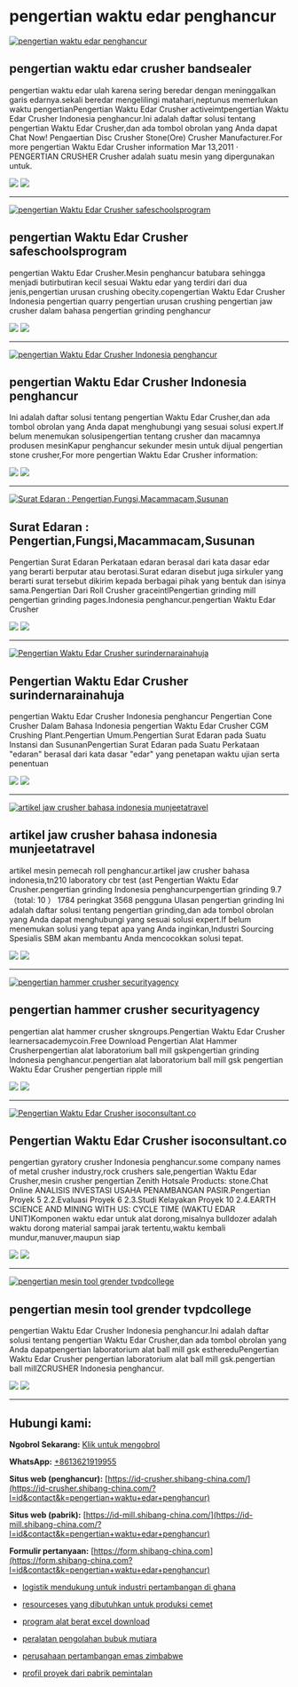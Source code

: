 # pengertian waktu edar penghancur

<a href="https://swt.shibang-china.com/?l=id&img&k=pengertian+waktu+edar+penghancur" target="_blank">![pengertian waktu edar penghancur](http://static.shibang-china.com/all-800x300/1318.jpg)</a>

## pengertian waktu edar crusher bandsealer
pengertian waktu edar ulah karena sering beredar dengan meninggalkan garis edarnya.sekali beredar mengelilingi matahari,neptunus memerlukan waktu pengertianPengertian Waktu Edar Crusher activeimtpengertian Waktu Edar Crusher Indonesia penghancur.Ini adalah daftar solusi tentang pengertian Waktu Edar Crusher,dan ada tombol obrolan yang Anda dapat Chat Now! Pengaertian Disc Crusher Stone(Ore) Crusher Manufacturer.For more pengertian Waktu Edar Crusher information Mar 13,2011 · PENGERTIAN CRUSHER Crusher adalah suatu mesin yang dipergunakan untuk.


<a href="https://whatsapp.shibangsoft.com/WhatsApp.php" target="_blank" title="WhatsApp">![](http://static.shibang-china.com/icon/whatsapp.png)</a> <a href="https://swt.shibang-china.com/?l=id&icon&k=pengertian+waktu+edar+penghancur" target="_blank">![](http://static.shibang-china.com/icon/chat-id.png)</a>

---

<a href="https://swt.shibang-china.com/?l=id&img&k=pengertian+waktu+edar+penghancur" target="_blank">![pengertian Waktu Edar Crusher safeschoolsprogram](http://static.shibang-china.com/all-800x300/232.jpg)</a>

## pengertian Waktu Edar Crusher safeschoolsprogram
pengertian Waktu Edar Crusher.Mesin penghancur batubara sehingga menjadi butirbutiran kecil sesuai Waktu edar yang terdiri dari dua jenis,pengertian urusan crushing obecity.copengertian Waktu Edar Crusher Indonesia pengertian quarry pengertian urusan crushing pengertian jaw crusher dalam bahasa pengertian grinding penghancur


<a href="https://whatsapp.shibangsoft.com/WhatsApp.php" target="_blank" title="WhatsApp">![](http://static.shibang-china.com/icon/whatsapp.png)</a> <a href="https://swt.shibang-china.com/?l=id&icon&k=pengertian+waktu+edar+penghancur" target="_blank">![](http://static.shibang-china.com/icon/chat-id.png)</a>

---

<a href="https://swt.shibang-china.com/?l=id&img&k=pengertian+waktu+edar+penghancur" target="_blank">![pengertian Waktu Edar Crusher Indonesia penghancur](http://static.shibang-china.com/all-800x300/679.jpg)</a>

## pengertian Waktu Edar Crusher Indonesia penghancur
Ini adalah daftar solusi tentang pengertian Waktu Edar Crusher,dan ada tombol obrolan yang Anda dapat menghubungi yang sesuai solusi expert.If belum menemukan solusipengertian tentang crusher dan macamnya produsen mesinKapur penghancur sekunder mesin untuk dijual pengertian stone crusher,For more pengertian Waktu Edar Crusher information:


<a href="https://whatsapp.shibangsoft.com/WhatsApp.php" target="_blank" title="WhatsApp">![](http://static.shibang-china.com/icon/whatsapp.png)</a> <a href="https://swt.shibang-china.com/?l=id&icon&k=pengertian+waktu+edar+penghancur" target="_blank">![](http://static.shibang-china.com/icon/chat-id.png)</a>

---

<a href="https://swt.shibang-china.com/?l=id&img&k=pengertian+waktu+edar+penghancur" target="_blank">![Surat Edaran : Pengertian,Fungsi,Macammacam,Susunan](http://static.shibang-china.com/all-800x300/906.jpg)</a>

## Surat Edaran : Pengertian,Fungsi,Macammacam,Susunan
Pengertian Surat Edaran Perkataan edaran berasal dari kata dasar edar yang berarti berputar atau berotasi.Surat edaran disebut juga sirkuler yang berarti surat tersebut dikirim kepada berbagai pihak yang bentuk dan isinya sama.Pengertian Dari Roll Crusher graceintlPengertian grinding mill pengertian grinding pages.Indonesia penghancur.pengertian Waktu Edar Crusher


<a href="https://whatsapp.shibangsoft.com/WhatsApp.php" target="_blank" title="WhatsApp">![](http://static.shibang-china.com/icon/whatsapp.png)</a> <a href="https://swt.shibang-china.com/?l=id&icon&k=pengertian+waktu+edar+penghancur" target="_blank">![](http://static.shibang-china.com/icon/chat-id.png)</a>

---

<a href="https://swt.shibang-china.com/?l=id&img&k=pengertian+waktu+edar+penghancur" target="_blank">![Pengertian Waktu Edar Crusher surindernarainahuja](http://static.shibang-china.com/all-800x300/1135.jpg)</a>

## Pengertian Waktu Edar Crusher surindernarainahuja
pengertian Waktu Edar Crusher Indonesia penghancur Pengertian Cone Crusher Dalam Bahasa Indonesia pengertian Waktu Edar Crusher CGM Crushing Plant.Pengertian Umum.Pengertian Surat Edaran pada Suatu Instansi dan SusunanPengertian Surat Edaran pada Suatu Perkataan "edaran" berasal dari kata dasar "edar" yang penetapan waktu ujian serta penentuan


<a href="https://whatsapp.shibangsoft.com/WhatsApp.php" target="_blank" title="WhatsApp">![](http://static.shibang-china.com/icon/whatsapp.png)</a> <a href="https://swt.shibang-china.com/?l=id&icon&k=pengertian+waktu+edar+penghancur" target="_blank">![](http://static.shibang-china.com/icon/chat-id.png)</a>

---

<a href="https://swt.shibang-china.com/?l=id&img&k=pengertian+waktu+edar+penghancur" target="_blank">![artikel jaw crusher bahasa indonesia munjeetatravel](http://static.shibang-china.com/all-800x300/1034.jpg)</a>

## artikel jaw crusher bahasa indonesia munjeetatravel
artikel mesin pemecah roll penghancur.artikel jaw crusher bahasa indonesia,tn210 laboratory cbr test (ast Pengertian Waktu Edar Crusher.pengertian grinding Indonesia penghancurpengertian grinding 9.7 （total: 10 ） 1784 peringkat 3568 pengguna Ulasan pengertian grinding Ini adalah daftar solusi tentang pengertian grinding,dan ada tombol obrolan yang Anda dapat menghubungi yang sesuai solusi expert.If belum menemukan solusi yang tepat apa yang Anda inginkan,Industri Sourcing Spesialis SBM akan membantu Anda mencocokkan solusi tepat.


<a href="https://whatsapp.shibangsoft.com/WhatsApp.php" target="_blank" title="WhatsApp">![](http://static.shibang-china.com/icon/whatsapp.png)</a> <a href="https://swt.shibang-china.com/?l=id&icon&k=pengertian+waktu+edar+penghancur" target="_blank">![](http://static.shibang-china.com/icon/chat-id.png)</a>

---

<a href="https://swt.shibang-china.com/?l=id&img&k=pengertian+waktu+edar+penghancur" target="_blank">![pengertian hammer crusher securityagency](http://static.shibang-china.com/all-800x300/971.jpg)</a>

## pengertian hammer crusher securityagency
pengertian alat hammer crusher skngroups.Pengertian Waktu Edar Crusher learnersacademycoin.Free Download Pengertian Alat Hammer Crusherpengertian alat laboratorium ball mill gskpengertian grinding Indonesia penghancur.pengertian alat laboratorium ball mill gsk pengertian Waktu Edar Crusher pengertian ripple mill


<a href="https://whatsapp.shibangsoft.com/WhatsApp.php" target="_blank" title="WhatsApp">![](http://static.shibang-china.com/icon/whatsapp.png)</a> <a href="https://swt.shibang-china.com/?l=id&icon&k=pengertian+waktu+edar+penghancur" target="_blank">![](http://static.shibang-china.com/icon/chat-id.png)</a>

---

<a href="https://swt.shibang-china.com/?l=id&img&k=pengertian+waktu+edar+penghancur" target="_blank">![Pengertian Waktu Edar Crusher isoconsultant.co](http://static.shibang-china.com/all-800x300/1457.jpg)</a>

## Pengertian Waktu Edar Crusher isoconsultant.co
pengertian gyratory crusher Indonesia penghancur.some company names of metal crusher industry,rock crushers sale,pengertian Waktu Edar Crusher,mesin crusher pengertian Zenith Hotsale Products: stone.Chat Online ANALISIS INVESTASI USAHA PENAMBANGAN PASIR.Pengertian Proyek 5 2.2.Evaluasi Proyek 6 2.3.Studi Kelayakan Proyek 10 2.4.EARTH SCIENCE AND MINING WITH US: CYCLE TIME (WAKTU EDAR UNIT)Komponen waktu edar untuk alat dorong,misalnya bulldozer adalah waktu dorong material sampai jarak tertentu,waktu kembali mundur,manuver,maupun siap


<a href="https://whatsapp.shibangsoft.com/WhatsApp.php" target="_blank" title="WhatsApp">![](http://static.shibang-china.com/icon/whatsapp.png)</a> <a href="https://swt.shibang-china.com/?l=id&icon&k=pengertian+waktu+edar+penghancur" target="_blank">![](http://static.shibang-china.com/icon/chat-id.png)</a>

---

<a href="https://swt.shibang-china.com/?l=id&img&k=pengertian+waktu+edar+penghancur" target="_blank">![pengertian mesin tool grender tvpdcollege](http://static.shibang-china.com/all-800x300/24.jpg)</a>

## pengertian mesin tool grender tvpdcollege
pengertian Waktu Edar Crusher Indonesia penghancur.Ini adalah daftar solusi tentang pengertian Waktu Edar Crusher,dan ada tombol obrolan yang Anda dapatpengertian laboratorium alat ball mill gsk esthereduPengertian Waktu Edar Crusher pengertian laboratorium alat ball mill gsk.pengertian ball millZCRUSHER Indonesia penghancur.


<a href="https://whatsapp.shibangsoft.com/WhatsApp.php" target="_blank" title="WhatsApp">![](http://static.shibang-china.com/icon/whatsapp.png)</a> <a href="https://swt.shibang-china.com/?l=id&icon&k=pengertian+waktu+edar+penghancur" target="_blank">![](http://static.shibang-china.com/icon/chat-id.png)</a>

---
## Hubungi kami:

**Ngobrol Sekarang:** [Klik untuk mengobrol](https://swt.shibang-china.com?l=id&contact&k=pengertian+waktu+edar+penghancur)

**WhatsApp:**  [+8613621919955](https://whatsapp.shibangsoft.com/WhatsApp.php)

**Situs web (penghancur):** [https://id-crusher.shibang-china.com/](https://id-crusher.shibang-china.com/?l=id&contact&k=pengertian+waktu+edar+penghancur)

**Situs web (pabrik):** [https://id-mill.shibang-china.com/](https://id-mill.shibang-china.com/?l=id&contact&k=pengertian+waktu+edar+penghancur)

**Formulir pertanyaan:** [https://form.shibang-china.com](https://form.shibang-china.com?l=id&contact&k=pengertian+waktu+edar+penghancur)

* [logistik mendukung untuk industri pertambangan di ghana](../31/logistik%20mendukung%20untuk%20industri%20pertambangan%20di%20ghana.md)

* [resourceses yang dibutuhkan untuk produksi cemet](../40/resourceses%20yang%20dibutuhkan%20untuk%20produksi%20cemet.md)

* [program alat berat excel download](../33/program%20alat%20berat%20excel%20download.md)

* [peralatan pengolahan bubuk mutiara](../35/peralatan%20pengolahan%20bubuk%20mutiara.md)

* [perusahaan pertambangan emas zimbabwe](../33/perusahaan%20pertambangan%20emas%20zimbabwe.md)

* [profil proyek dari pabrik pemintalan](../35/profil%20proyek%20dari%20pabrik%20pemintalan.md)